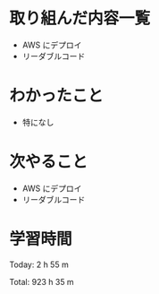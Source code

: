 # 取り組んだ内容一覧
- AWS にデプロイ
- リーダブルコード

# わかったこと
- 特になし

# 次やること
- AWS にデプロイ
- リーダブルコード

# 学習時間
Today: 2 h 55 m

Total: 923 h 35 m
